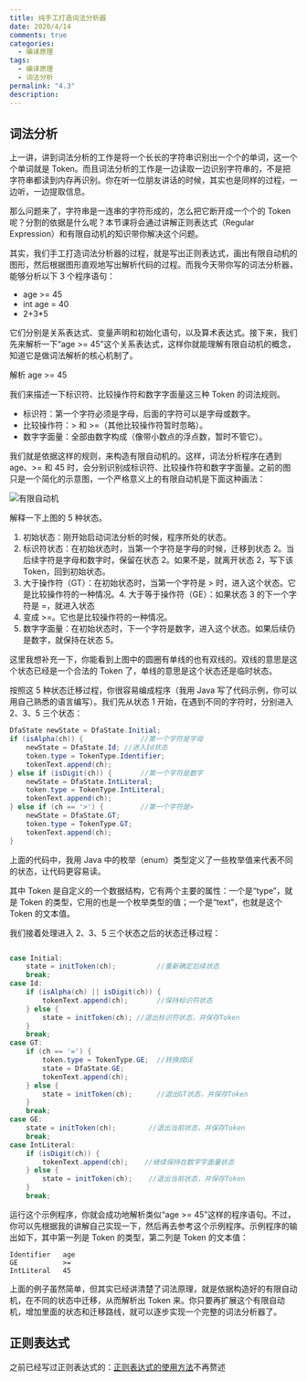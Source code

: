 ```yaml
---
title: 纯手工打造词法分析器
date: 2020/4/14
comments: true
categories:
  - 编译原理
tags:
  - 编译原理
  - 词法分析
permalink: "4.3"
description: 
---
```

## 词法分析

上一讲，讲到词法分析的工作是将一个长长的字符串识别出一个个的单词，这一个个单词就是 Token。而且词法分析的工作是一边读取一边识别字符串的，不是把字符串都读到内存再识别。你在听一位朋友讲话的时候，其实也是同样的过程，一边听，一边提取信息。

那么问题来了，字符串是一连串的字符形成的，怎么把它断开成一个个的 Token 呢？分割的依据是什么呢？本节课将会通过讲解正则表达式（Regular Expression）和有限自动机的知识带你解决这个问题。

其实，我们手工打造词法分析器的过程，就是写出正则表达式，画出有限自动机的图形，然后根据图形直观地写出解析代码的过程。而我今天带你写的词法分析器，能够分析以下 3 个程序语句：

* age >= 45
* int age = 40
* 2+3*5

它们分别是关系表达式、变量声明和初始化语句，以及算术表达式。接下来，我们先来解析一下“age >= 45”这个关系表达式，这样你就能理解有限自动机的概念，知道它是做词法解析的核心机制了。

解析 age >= 45

我们来描述一下标识符、比较操作符和数字字面量这三种 Token 的词法规则。

* 标识符：第一个字符必须是字母，后面的字符可以是字母或数字。
* 比较操作符：> 和 >=（其他比较操作符暂时忽略）。
* 数字字面量：全部由数字构成（像带小数点的浮点数，暂时不管它）。

我们就是依据这样的规则，来构造有限自动机的。这样，词法分析程序在遇到 age、>= 和 45 时，会分别识别成标识符、比较操作符和数字字面量。之前的图只是一个简化的示意图，一个严格意义上的有限自动机是下面这种画法：

![有限自动机](https://pic.downk.cc/item/5e79f9b89dbe9d88c50104b1.jpg)

解释一下上图的 5 种状态。

1. 初始状态：刚开始启动词法分析的时候，程序所处的状态。
2. 标识符状态：在初始状态时，当第一个字符是字母的时候，迁移到状态 2。当后续字符是字母和数字时，保留在状态 2。如果不是，就离开状态 2，写下该 Token，回到初始状态。
3. 大于操作符（GT）：在初始状态时，当第一个字符是 > 时，进入这个状态。它是比较操作符的一种情况。4. 大于等于操作符（GE）：如果状态 3 的下一个字符是 =，就进入状态
4. 变成 >=。它也是比较操作符的一种情况。
5. 数字字面量：在初始状态时，下一个字符是数字，进入这个状态。如果后续仍是数字，就保持在状态 5。

这里我想补充一下，你能看到上图中的圆圈有单线的也有双线的。双线的意思是这个状态已经是一个合法的 Token 了，单线的意思是这个状态还是临时状态。

按照这 5 种状态迁移过程，你很容易编成程序（我用 Java 写了代码示例，你可以用自己熟悉的语言编写）。我们先从状态 1 开始，在遇到不同的字符时，分别进入 2、3、5 三个状态：

```java
DfaState newState = DfaState.Initial;
if (isAlpha(ch)) {              //第一个字符是字母
    newState = DfaState.Id; //进入Id状态
    token.type = TokenType.Identifier;
    tokenText.append(ch);
} else if (isDigit(ch)) {       //第一个字符是数字
    newState = DfaState.IntLiteral;
    token.type = TokenType.IntLiteral;
    tokenText.append(ch);
} else if (ch == '>') {         //第一个字符是>
    newState = DfaState.GT;
    token.type = TokenType.GT;
    tokenText.append(ch);
}
```

上面的代码中，我用 Java 中的枚举（enum）类型定义了一些枚举值来代表不同的状态，让代码更容易读。

其中 Token 是自定义的一个数据结构，它有两个主要的属性：一个是“type”，就是 Token 的类型，它用的也是一个枚举类型的值；一个是“text”，也就是这个 Token 的文本值。

我们接着处理进入 2、3、5 三个状态之后的状态迁移过程：

```java

case Initial:
    state = initToken(ch);          //重新确定后续状态
    break;
case Id:
    if (isAlpha(ch) || isDigit(ch)) {
        tokenText.append(ch);       //保持标识符状态
    } else {
        state = initToken(ch); //退出标识符状态，并保存Token
    }
    break;
case GT:
    if (ch == '=') {
        token.type = TokenType.GE;  //转换成GE
        state = DfaState.GE;
        tokenText.append(ch);
    } else {
        state = initToken(ch);      //退出GT状态，并保存Token
    }
    break;
case GE:
    state = initToken(ch);        //退出当前状态，并保存Token
    break;
case IntLiteral:
    if (isDigit(ch)) {
        tokenText.append(ch);    //继续保持在数字字面量状态
    } else {
        state = initToken(ch);    //退出当前状态，并保存Token
    }
    break;
```

运行这个示例程序，你就会成功地解析类似“age >= 45”这样的程序语句。不过，你可以先根据我的讲解自己实现一下，然后再去参考这个示例程序。示例程序的输出如下，其中第一列是 Token 的类型，第二列是 Token 的文本值：

```console
Identifier   age
GE           >=  
IntLiteral   45  
```

上面的例子虽然简单，但其实已经讲清楚了词法原理，就是依据构造好的有限自动机，在不同的状态中迁移，从而解析出 Token 来。你只要再扩展这个有限自动机，增加里面的状态和迁移路线，就可以逐步实现一个完整的词法分析器了。

## 正则表达式

之前已经写过正则表达式的：[正则表达式的使用方法](https://libinghope.github.io/libinghope/2.5/)不再赘述
